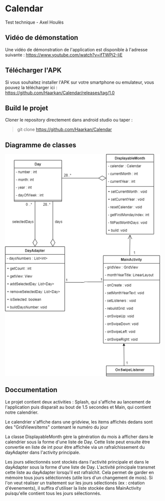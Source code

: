 # Calendar
Test technique - Axel Houlès

## Vidéo de démonstation
Une vidéo de démonstration de l'application est disponible à l'adresse suivante : https://www.youtube.com/watch?v=ifTWPj2-IiE

## Télécharger l'APK
Si vous souhaitez installer l'APK sur votre smartphone ou emulateur, vous pouvez la télécharger ici : https://github.com/Haarkan/Calendar/releases/tag/1.0

## Build le projet 
Cloner le repository directement dans android studio ou taper :
> git clone https://github.com/Haarkan/Calendar

## Diagramme de classes
![Alt text](./class_diagram.png)

## Doccumentation
Le projet contient deux activities : Splash, qui s'affiche au lancement de l'application puis disparait au bout de 1.5 secondes et Main, qui contient notre calendrier.

Le calendrier s'affiche dans une gridview, les items affichés dedans sont des "GridViewsItems" contenant le numéro du jour 

La classe DisplayableMonth gère la génération du mois à afficher dans le calendrier sous la forme d'une liste de Day. Cette liste peut ensuite être convertie en liste de int pour être affichée via un rafraîchissement du dayAdapter dans l'activity principale.

Les jours sélectionnés sont stockés dans l'activité principale et dans le dayAdapter sous la forme d'une liste de Day. L'activité principale transmet cette liste au dayAdapter lorsqu'il est rafraîchit. Cela permet de garder en mémoire tous jours séléctionnés (utile lors d'un changement de mois). Si l'on veut réaliser un traitement sur les jours sélectionés (ex : création d'évenements), il suffira d'utiliser la liste stockée dans MainActivity puisqu'elle contient tous les jours sélectionnés.
